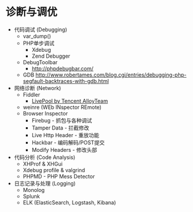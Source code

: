# 诊断与调优

 * 代码调试 (Debugging)
     * var_dump()
     * PHP单步调试
         * Xdebug
         * Zend Debugger
     * DebugToolbar
         * http://phpdebugbar.com/
     * GDB
         http://www.robertames.com/blog.cgi/entries/debugging-php-segfault-backtraces-with-gdb.html
 * 网络诊断 (Network)
     * Fiddler
         * [LivePool by Tencent AlloyTeam](http://rehorn.github.io/livepool/)
     * weinre (WEb INspector REmote)
     * Browser Inspector
         * Firebug - 抓包与各种调试
         * Tamper Data - 拦截修改
         * Live Http Header - 重放功能
         * Hackbar - 编码解码/POST提交
         * Modify Headers - 修改头部
 * 代码分析 (Code Analysis)
     * XHProf & XHGui
     * Xdebug profile & valgrind
     * PHPMD - PHP Mess Detector
 * 日志记录与处理 (Logging)
     * Monolog
     * Splunk
     * ELK (ElasticSearch, Logstash, Kibana)


